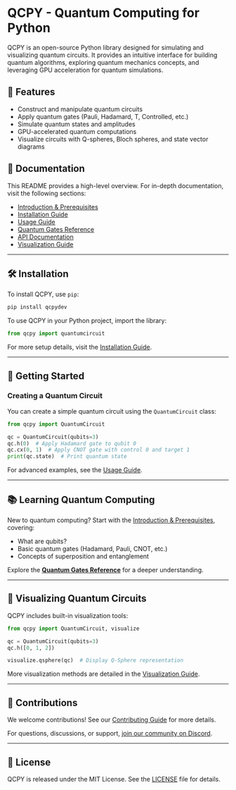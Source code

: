 # QCPY - Quantum Computing for Python

QCPY is an open-source Python library designed for simulating and visualizing quantum circuits. It provides an intuitive interface for building quantum algorithms, exploring quantum mechanics concepts, and leveraging GPU acceleration for quantum simulations.

## 📌 Features
- Construct and manipulate quantum circuits
- Apply quantum gates (Pauli, Hadamard, T, Controlled, etc.)
- Simulate quantum states and amplitudes
- GPU-accelerated quantum computations
- Visualize circuits with Q-spheres, Bloch spheres, and state vector diagrams

## 📖 Documentation
This README provides a high-level overview. For in-depth documentation, visit the following sections:

- [Introduction & Prerequisites](prerequisites.md)
- [Installation Guide](installation.md)
- [Usage Guide](usage.md)
- [Quantum Gates Reference](gates.md)
- [API Documentation](api_reference.md)
- [Visualization Guide](visualization.md)

---

## 🛠️ Installation

To install QCPY, use `pip`:

```sh
pip install qcpydev
```

To use QCPY in your Python project, import the library:

```python
from qcpy import quantumcircuit
```

For more setup details, visit the [Installation Guide](docs/installation.md).

---

## 🚀 Getting Started

### Creating a Quantum Circuit

You can create a simple quantum circuit using the `QuantumCircuit` class:

```python
from qcpy import QuantumCircuit

qc = QuantumCircuit(qubits=3)
qc.h(0)  # Apply Hadamard gate to qubit 0
qc.cx(0, 1)  # Apply CNOT gate with control 0 and target 1
print(qc.state)  # Print quantum state
```

For advanced examples, see the [Usage Guide](docs/usage.md).

---

## 📚 Learning Quantum Computing

New to quantum computing? Start with the [Introduction & Prerequisites](docs/prerequisites.md), covering:
- What are qubits?
- Basic quantum gates (Hadamard, Pauli, CNOT, etc.)
- Concepts of superposition and entanglement

Explore the **[Quantum Gates Reference](docs/gates.md)** for a deeper understanding.

---

## 🎨 Visualizing Quantum Circuits

QCPY includes built-in visualization tools:

```python
from qcpy import QuantumCircuit, visualize

qc = QuantumCircuit(qubits=3)
qc.h([0, 1, 2])

visualize.qsphere(qc)  # Display Q-Sphere representation
```

More visualization methods are detailed in the [Visualization Guide](docs/visualization.md).

---

## 🤝 Contributions

We welcome contributions! See our [Contributing Guide](CONTRIBUTING.md) for more details.

For questions, discussions, or support, [join our community on Discord](https://discord.gg/jWxYXFzraK).

---

## 📜 License

QCPY is released under the MIT License. See the [LICENSE](LICENSE) file for details.
